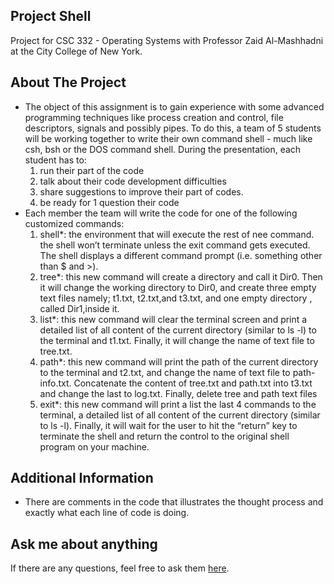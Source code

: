## Project Shell
Project for CSC 332 - Operating Systems with Professor Zaid Al-Mashhadni at the City College of New York.
## About The Project
- The object of this assignment is to gain experience with some advanced programming techniques like process creation and control, file descriptors, signals and possibly pipes. To do this, a team of 5 students will be working together to write their own command shell - much like csh, bsh or the DOS command shell. During the presentation, each student has to:
  1. run their part of the code
  2. talk about their code development difficulties
  3. share suggestions to improve their part of codes.
  4. be ready for 1 question their code
- Each member the team will write the code for one of the following customized commands:
  1. shell*: the environment that will execute the rest of nee command. the shell won’t terminate unless the exit command gets executed. The shell displays a different command prompt (i.e. something other than $ and >).
  2. tree*: this new command will create a directory and call it Dir0. Then it will change the working directory to Dir0, and create three empty text files namely; t1.txt, t2.txt,and t3.txt, and one empty directory , called Dir1,inside it.
  3. list*: this new command will clear the terminal screen and print a detailed list of all content of the current directory (similar to ls -l) to the terminal and t1.txt. Finally, it will change the name of text file to tree.txt.
  4. path*: this new command will print the path of the current directory to the terminal and t2.txt, and change the name of text file to path-info.txt. Concatenate the content of tree.txt and path.txt into t3.txt and change the last to log.txt. Finally, delete tree and path text files
  5. exit*: this new command will print a list the last 4 commands to the terminal, a detailed list of all content of the current directory (similar to ls -l). Finally, it will wait for the user to hit the “return” key to terminate the shell and return the control to the original shell program on your machine.
## Additional Information
- There are comments in the code that illustrates the thought process and exactly what each line of code is doing.
## Ask me about anything
If there are any questions, feel free to ask them [here](https://github.com/ChibiKev/Project-Shell/issues).